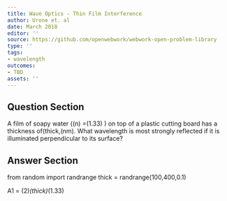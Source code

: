 ```yaml
---
title: Wave Optics - Thin Film Interference
author: Urone et. al
date: March 2018
editor: ''
source: https://github.com/openwebwork/webwork-open-problem-library
type: ''
tags:
- wavelength
outcomes:
- TBD
assets: ''
---
```


## Question Section 

A film of soapy water ((n) =(1.33) ) on top of a plastic cutting board has a thickness of(thick,(nm). What wavelength is most strongly reflected if it is illuminated perpendicular to its surface?



## Answer Section

from random import randrange
thick = randrange(100,400,0.1)

A1 = (2)*(thick)*(1.33)